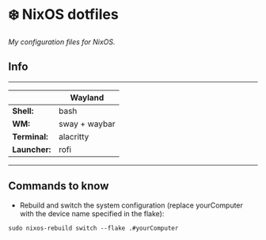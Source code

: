 # ❄️ NixOS dotfiles

*My configuration files for NixOS.* 

## Info
------

|               | Wayland                 |
|---------------|-------------------------|
| **Shell:**    | bash                    |
| **WM:**       | sway + waybar           |
| **Terminal:** | alacritty               |
| **Launcher:** | rofi                    |

-----

## Commands to know
- Rebuild and switch the system configuration (replace yourComputer with the device name specified in the flake):
```
sudo nixos-rebuild switch --flake .#yourComputer
``` 
